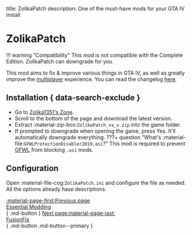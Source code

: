 title: ZolikaPatch
description: One of the must-have mods for your GTA IV install

# ZolikaPatch
!!! warning "Compatibility" 
    This mod is not compatible with the Complete Edition. ZolikaPatch can downgrade for you.

This mod aims to fix & improve various things in GTA IV, as well as greatly improve the [multiplayer](../multiplayer.md) experience. You can read the changelog [here](https://zolika1351.pages.dev/mods/ivpatch).

## Installation { data-search-exclude }
* Go to [Zolika1351's Zone](https://zolika1351.pages.dev/mods/ivpatch).
* Scroll to the bottom of the page and download the latest version.
* Extract :material-zip-box:`ZolikaPatch_vx_x.zip` into the game folder.
* If prompted to downgrade when opening the game, press Yes. It'll automatically downgrade everything.
???+ question "What's :material-file:`GFWLProtectionDisabler2019.asi`?"
    This mod is required to prevent [GFWL](../../multiplayer/#games-for-windows-live) from blocking `.asi` mods.

## Configuration
Open :material-file-cog:`ZolikaPatch.ini` and configure the file as needed. All the options already have descriptions.

[:material-page-first:Previous page <br>Essential Modding</br>](index.md){ .md-button } [Next page:material-page-last: <br>FusionFix</br>](fusionfix.md){ .md-button .md-button--primary }